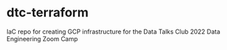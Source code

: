 # dtc-terraform
IaC repo for creating GCP infrastructure for the Data Talks Club 2022 Data Engineering Zoom Camp

